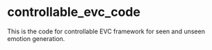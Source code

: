 # controllable_evc_code
This is the code for controllable EVC framework for seen and unseen emotion generation.
